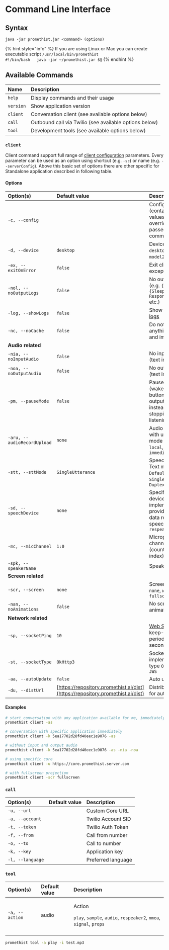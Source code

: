 # Command Line Interface

## Syntax

`java -jar promethist.jar <command> (options)`

{% hint style="info" %}
If you are using Linux or Mac you can create executable script `/usr/local/bin/promethist`   
`#!/bin/bash  
java -jar ~/promethist.jar $@`
{% endhint %}

## Available Commands

| Name | Description |
| :--- | :--- |
| `help` | Display commands and their usage |
| `version` | Show application version |
| `client` | Conversation client \(see available options below\) |
| `call` | Outbound call via Twilio \(see available options below\) |
| `tool` |  Development tools \(see available options below\) |

### `client`

Client command support full range of [client configuration](../client-configuration.md) parameters. Every parameter can be used as an option using shortcut \(e.g. `-sc`\) or name \(e.g. `--serverConfig`\). Above this basic set of options there are other specific for Standalone application described in following table.

#### Options

| Option\(s\) | Default value | Description |
| :--- | :--- | :--- |
| `-c, --config` |  | Config file \(contained values will override options passed in command line\) |
| `-d, --device` | `desktop` | Device type `desktop`, `model1`, `model2`, `model3` |
| `-ex, --exitOnError` | `false` | Exit client on exception |
| `-nol, --noOutputLogs` | `false` | No output logs \(e.g. `{Ready}`, `{Sleeping > Responding}` etc.\) |
| `-log, --showLogs` | `false` | Show [contextual logs](../../programming/dialoguescript/logging.md) |
| `-nc, --noCache` | `false` | Do not cache anything \(audio and image files\) |
| **Audio related** |  |  |
| `-nia, --noInputAudio` | `false` | No input audio \(text input only\) |
| `-noa, --noOutputAudio` | `false` | No output audio \(text input only\) |
| `-pm, --pauseMode` | `false` | Pause mode \(wake word or button will pause output audio instead of stopping it and listening\) |
| `-aru, --audioRecordUpload` | `none` | Audio record with upload mode  `none`, `local`, `night`, `immediate` |
| `-stt, --sttMode` | `SingleUtterance` | Speech-To-Text mode  `Default`, `SingleUtterance`, `Duplex` |
| `-sd, --speechDevice` | `none` | Specific speech device implementation, providing extra data related to speech `none`, `respeaker2` |
| `-mc, --micChannel` | `1:0` | Microphone channels \(count:selected-index\) |
| `-spk, --speakerName` |  | Speaker name |
| **Screen related** |  |  |
| `-scr, --screen` | `none` | Screen view `none`, `window`, `fullscreen` |
| `-nan, --noAnimations` | `false` | No screen view animations |
| **Network related** |  |  |
| `-sp, --socketPing` | `10` | [Web Socket](../../core/client-integrations/web-socket.md) keep-alive ping period in seconds |
| `-st, --socketType` | `OkHttp3` | Socket implementation type `OkHttp3`, `JWS` |
| `-aa, --autoUpdate` | `false` | Auto update |
| `-du, --distUrl` | [https://repository.promethist.ai/dist](https://repository.promethist.ai/dist) | Distribution URL for auto updates |

#### Examples

```bash
# start conversation with any application available for me, immediately
promethist client -as

# conversation with specific application immediately
promethist client -k 5ea17702d28fd40eec1e9076 -as

# without input and output audio
promethist client -k 5ea17702d28fd40eec1e9076 -as -nia -noa

# using specific core
promethist client -u https://core.promethist.server.com

# with fullscreen projection
promethist client -scr fullscreen
```

### `call`

| Option\(s\) | Default value | Description |
| :--- | :--- | :--- |
| `-u, --url` |  | Custom Core URL |
| `-a, --account` |  | Twilio Account SID |
| `-t, --token` |  | Twilio Auth Token |
| `-f, --from` |  | Call from number |
| `-o, --to` |  | Call to number |
| `-k, --key` |  | Application key |
| `-l, --language` |  | Preferred language |

### `tool`

<table>
  <thead>
    <tr>
      <th style="text-align:left">Option(s)</th>
      <th style="text-align:left">Default value</th>
      <th style="text-align:left">Description</th>
    </tr>
  </thead>
  <tbody>
    <tr>
      <td style="text-align:left"><code>-a, --action</code>
      </td>
      <td style="text-align:left">audio</td>
      <td style="text-align:left">
        <p>Action</p>
        <p><code>play</code>, <code>sample</code>, <code>audio</code>, <code>respeaker2</code>, <code>nmea</code>, <code>signal</code>, <code>props</code>
        </p>
      </td>
    </tr>
    <tr>
      <td style="text-align:left"></td>
      <td style="text-align:left"></td>
      <td style="text-align:left"></td>
    </tr>
  </tbody>
</table>

```bash
promethist tool -a play -i test.mp3
```

